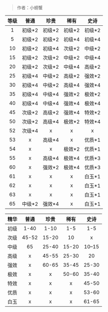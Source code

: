 > 作者：小螃蟹


| 等级 | 普通   | 珍贵   | 稀有   | 史诗   |
| :--: | :----: | :----: | :----: | :----: |
| 1    | 初级*2 | 初级*2 | 初级*2 | 初级*2 |
| 5    | 初级*2 | 初级*2 | 初级*4 | 初级*4 |
| 10   | 初级*2 | 初级*4 | 次级*2 | 中级*2 |
| 15   | 初级*2 | 次级*2 | 中级*2 | 中级*4 |
| 20   | 初级*2 | 次级*2 | 中级*4 | 高级*2 |
| 25   | 初级*4 | 中级*2 | 高级*2 | 强效*2 |
| 30   | 初级*4 | 中级*2 | 高级*4 | 强效*4 |
| 35   | 初级*4 | 中级*4 | 强效*2 | 极效*2 |
| 40   | 初级*4 | 中级*4 | 强效*4 | 极效*4 |
| 45   | 次级*2 | 高级*2 | 强效*4 | 特效*2 |
| 50   | 次级*2 | 高级*4 | 极效*2 | 特效*4 |
| 52   | 次级*4 | x      | x      | x      |
| 53   | x      | 高级*4 | x      | 优质*1 |
| 54   | x      | x      | 极效*2 | 优质*1 |
| 55   | x      | 高级*4 | 极效*4 | 优质*3 |
| 60   | x      | 强效*2 | 极效*4 | 优质*3 |
| 61   | x      | x      | x      | 白玉*1 |
| 62   | x      | x      | x      | 白玉*1 |
| 63   | x      | x      | x      | 白玉*1 |
| 65   | 中级*2 | 强效*4 | x      | 白玉*1 |




| 精华 | 普通  | 珍贵  | 稀有  | 史诗  |
| :--: | :---: | :---: | :---: | :---: |
| 初级 | 1-40  | 1-10  | 1-5   | 1-5   |
| 次级 | 45-52 | 15-20 | 10    | x     |
| 中级 | 65    | 25-40 | 15-20 | 10–15 |
| 高级 | x     | 45-55 | 25-30 | 20    |
| 强效 | x     | 60-65 | 35-45 | 25-30 |
| 极效 | x     | x     | 50-60 | 35-40 |
| 特效 | x     | x     | x     | 45-50 |
| 优质 | x     | x     | x     | 53-60 |
| 白玉 | x     | x     | x     | 61-65 |
